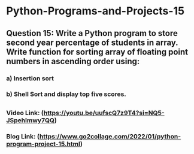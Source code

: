 # Python-Programs-and-Projects-15

## Question 15: Write a Python program to store second year percentage of students in array. Write function for sorting array of floating point numbers in ascending order using: 
### a) Insertion sort 
### b) Shell Sort and display top five scores.

## 

### Video Link: (https://youtu.be/uufscQ7z9T4?si=NQ5-JSpehlmwy7QQ)

### Blog Link: (https://www.go2collage.com/2022/01/python-program-project-15.html)
